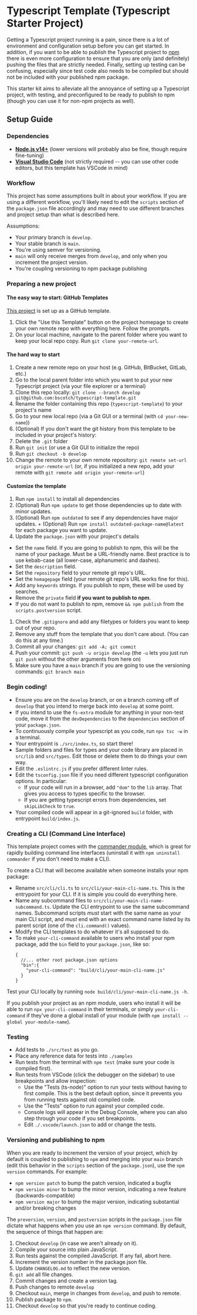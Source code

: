 # Typescript Template (Typescript Starter Project)

Getting a Typescript project running
is a pain, since there is a lot of environment and configuration setup
before you can get started. In addition, if you want to be able to publish
the Typescript project to [npm](https://www.npmjs.com/) there is even more
configuration to ensure that you are only (and definitely) pushing the files
that are strictly needed. Finally, setting up testing can be confusing,
especially since test code also needs to be compiled but should not be
included with your published npm package.

This starter kit aims to alleviate all the annoyance of setting up a
Typescript project, with testing, and preconfigured to be ready to 
publish to npm (though you can use it for non-npm projects as well).

## Setup Guide

### Dependencies

+ [**Node.js v14+**](https://nodejs.org/) (lower versions will probably also be fine, though require fine-tuning)
+ [**Visual Studio Code**](https://code.visualstudio.com/)
  (not strictly required -- you can use other code editors, but this template has VSCode in mind)

### Workflow

This project has some assumptions built in about your workflow. If you are using
a different workflow, you'll likely need to edit the `scripts` section of the
`package.json` file accordingly and may need to use different branches and project
setup than what is described here.

Assumptions:

+ Your primary branch is `develop`.
+ Your stable branch is `main`.
+ You're using semver for versioning.
+ `main` will only receive merges from `develop`, and only when you increment the project version.
+ You're coupling versioning to npm package publishing

### Preparing a new project

#### The easy way to start: GitHub Templates

[This project](https://github.com/bscotch/typescript-template) is set up as a GitHub template.

1. Click the "Use this Template" button on the project homepage to create your own
  remote repo with everything here. Follow the prompts.
2. On your local machine, navigate to the parent folder where you want to keep your
  local repo copy. Run `git clone your-remote-url`.

#### The hard way to start

1. Create a new remote repo on your host (e.g. GitHub, BitBucket, GitLab, etc.)
1. Go to the local parent folder into which you want to put your new Typescript project
    (via your file explorer or a terminal)
1. Clone this repo locally: `git clone --branch develop git@github.com:bscotch/typescript-template.git`
1. Rename the folder containing this repo (`typescript-template`) to your project's name
1. Go to your new local repo (via a Git GUI or a terminal (with `cd your-new-name`))
1. (Optional) If you don't want the git history from this template to be included in your project's history:
  1. Delete the `.git` folder
  1. Run `git init` (or use a Git GUI to initialize the repo)
  1. Run `git checkout -b develop`
1. Change the remote to your own remote repository: `git remote set-url origin your-remote-url` (or, if you initialized a new repo, add your remote with `git remote add origin your-remote-url`)

#### Customize the template

1. Run `npm install` to install all dependencies
  1. (Optional) Run `npm update` to get those dependencies up to date with minor updates.
  1. (Optional) Run `npm outdated` to see if any dependencies have major updates.
    + (Optional) Run `npm install outdated-package-name@latest` for each package you want to update.
1. Update the `package.json` with your project's details
  + Set the `name` field. If you are going to publish to npm, this will be the name of your package. Must be a URL-friendly name. Best practice is to use kebab-case (all lower-case, alphanumeric and dashes).
  + Set the `description` field.
  + Set the `repository` field to your remote git repo's URL.
  + Set the `homagepage` field (your remote git repo's URL works fine for this). 
  + Add any `keywords` strings. If you publish to npm, these will be used by searches.
  + Remove the `private` field **if you want to publish to npm**.
  + If you do not want to publish to npm, remove `&& npm publish` from the `scripts.postversion` script.
1. Check the `.gitignore` and add any filetypes or folders you want to keep out of your repo.
1. Remove any stuff from the template that you don't care about. (You can do this at any time.)
1. Commit all your changes: `git add -A; git commit`
1. Push your commit: `git push -u origin develop` (the `-u` lets you just run `git push` without the other arguments from here on)
1. Make sure you have a `main` branch if you are going to use the versioning commands: `git branch main`


### Begin coding!

+ Ensure you are on the `develop` branch, or on a branch coming off of `develop` that
  you intend to merge back into `develop` at some point.
+ If you intend to use the `fs-extra` module for anything in your non-test code,
  move it from the `devDependencies` to the `dependencies` section of your `package.json`.
+ To continuously compile your typescript as you code, run `npx tsc -w` in a terminal.
+ Your entrypoint is `./src/index.ts`, so start there!
+ Sample folders and files for types and your code library are placed in `src/lib` and `src/types`.
  Edit those or delete them to do things your own way.
+ Edit the `.eslintrc.js` if you prefer different linter rules.
+ Edit the `tsconfig.json` file if you need different typescript configuration options. In particular:
  + If your code will run in a browser, add `"dom"` to the `lib` array.
    That gives you access to types specific to the browser.
  + If you are getting typescript errors from dependencies, set `skipLibCheck` to `true`.
+ Your compiled code will appear in a git-ignored `build` folder, with entrypoint `build/index.js`.

### Creating a CLI (Command Line Interface)

This template project comes with the [commander module](https://www.npmjs.com/package/commander),
which is great for rapidly building command line interfaces
(uninstall it with `npm uninstall commander` if you don't need to make a CLI).

To create a CLI that will become available when someone installs your npm package:

+ Rename `src/cli/cli.ts` to `src/cli/your-main-cli-name.ts`. This is the entrypoint
  for your CLI. If it is simple you could do everything here.
+ Name any subcommand files to `src/cli/your-main-cli-name-subcommand.ts`.
  Update the CLI entrypoint to use the same subcommand names.
  Subcommand scripts *must* start with the same name as your main CLI script,
  and *must* end with an exact command name listed by its parent script
  (one of the `cli.command()` values).
+ Modify the CLI templates to do whatever it's all supposed to do.
+ To make `your-cli-command` available to users who install your
  npm package, add the `bin` field to your `package.json`, like so:
  ```jsonc
  {
    //... other root package.json options
    "bin":{
      "your-cli-command": "build/cli/your-main-cli-name.js"
    }
  }
  ```

Test your CLI locally by running `node build/cli/your-main-cli-name.js -h`.

If you publish your project as an npm module, users who install it will be able
to run `npx your-cli-command` in their terminals, or simply `your-cli-command`
if they've done a global install of your module (with `npm install --global your-module-name`).

### Testing

+ Add tests to `./src/test` as you go.
+ Place any reference data for tests into `./samples`
+ Run tests from the terminal with `npm test` (make sure your code is compiled first).
+ Run tests from VSCode (click the debugger on the sidebar) to use breakpoints and allow inspection:
  + Use the "Tests (ts-node)" option to run your tests without having to first compile.
    This is the best default option, since it prevents you from running tests against old compiled code.
  + Use the "Tests" option to run against your compiled code.
  + Console logs will appear in the Debug Console, where you can also step through your code if you set breakpoints.
  + Edit `./.vscode/launch.json` to add or change the tests.

### Versioning and publishing to npm

When you are ready to increment the version of your project, which by default
is coupled to publishing to `npm` and merging into your `main` branch
(edit this behavior in the `scripts` section of the `package.json`),
use the `npm version` commands. For example:

+ `npm version patch` to bump the patch version, indicated a bugfix
+ `npm version minor` to bump the minor version, indicating a new feature (backwards-compatible)
+ `npm version major` to bump the major version, indicating substantial and/or breaking changes

The `preversion`, `version`, and `postversion` scripts in the `package.json` file dictate what happens
when you use an `npm version` command. By default, the sequence of things that happen are:

1. Checkout `develop` (in case we aren't already on it).
1. Compile your source into plain JavaScript.
1. Run tests against the compiled JavaScript. If any fail, abort here.
1. Increment the version number in the package.json file.
1. Update `CHANGELOG.md` to reflect the new version.
1. `git add` all file changes.
1. Commit changes and create a version tag.
1. Push changes to remote `develop`
1. Checkout `main`, merge in changes from `develop`, and push to remote.
1. Publish package to `npm`.
1. Checkout `develop` so that you're ready to continue coding.


